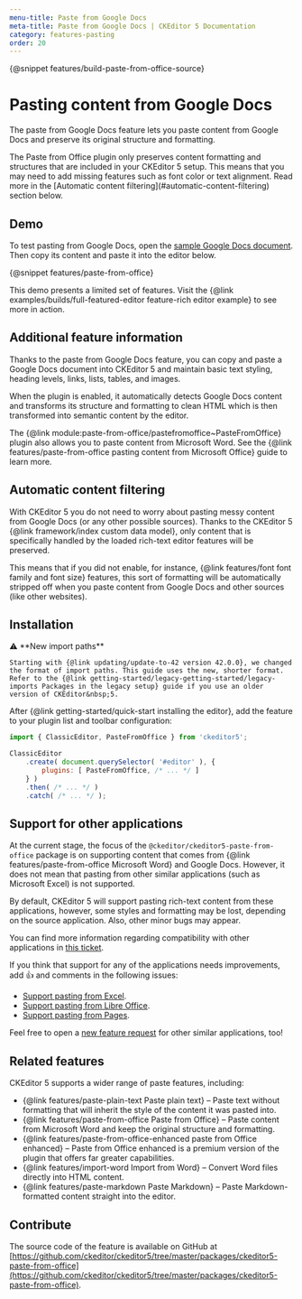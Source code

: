```yaml
---
menu-title: Paste from Google Docs
meta-title: Paste from Google Docs | CKEditor 5 Documentation
category: features-pasting
order: 20
---
```


{@snippet features/build-paste-from-office-source}

# Pasting content from Google Docs

The paste from Google Docs feature lets you paste content from Google Docs and preserve its original structure and formatting.

<info-box info>
	The Paste from Office plugin only preserves content formatting and structures that are included in your CKEditor&nbsp;5 setup. This means that you may need to add missing features such as font color or text alignment. Read more in the [Automatic content filtering](#automatic-content-filtering) section below.
</info-box>

## Demo

To test pasting from Google Docs, open the [sample Google Docs document](https://docs.google.com/document/d/1pjLA5P0SKVtimJSiCgtMjHrmZWCB3TqqgpFdRoCS9gU/edit). Then copy its content and paste it into the editor below.

{@snippet features/paste-from-office}

<info-box info>
	This demo presents a limited set of features. Visit the {@link examples/builds/full-featured-editor feature-rich editor example} to see more in action.
</info-box>

## Additional feature information

Thanks to the paste from Google Docs feature, you can copy and paste a Google Docs document into CKEditor&nbsp;5 and maintain basic text styling, heading levels, links, lists, tables, and images.

When the plugin is enabled, it automatically detects Google Docs content and transforms its structure and formatting to clean HTML which is then transformed into semantic content by the editor.

The {@link module:paste-from-office/pastefromoffice~PasteFromOffice} plugin also allows you to paste content from Microsoft Word. See the {@link features/paste-from-office pasting content from Microsoft Office} guide to learn more.

## Automatic content filtering

With CKEditor&nbsp;5 you do not need to worry about pasting messy content from Google Docs (or any other possible sources). Thanks to the CKEditor&nbsp;5 {@link framework/index custom data model}, only content that is specifically handled by the loaded rich-text editor features will be preserved.

This means that if you did not enable, for instance, {@link features/font font family and font size} features, this sort of formatting will be automatically stripped off when you paste content from Google Docs and other sources (like other websites).

## Installation

<info-box info>
	⚠️ **New import paths**

	Starting with {@link updating/update-to-42 version 42.0.0}, we changed the format of import paths. This guide uses the new, shorter format. Refer to the {@link getting-started/legacy-getting-started/legacy-imports Packages in the legacy setup} guide if you use an older version of CKEditor&nbsp;5.
</info-box>

After {@link getting-started/quick-start installing the editor}, add the feature to your plugin list and toolbar configuration:

```js
import { ClassicEditor, PasteFromOffice } from 'ckeditor5';

ClassicEditor
	.create( document.querySelector( '#editor' ), {
		plugins: [ PasteFromOffice, /* ... */ ]
	} )
	.then( /* ... */ )
	.catch( /* ... */ );
```

## Support for other applications

At the current stage, the focus of the `@ckeditor/ckeditor5-paste-from-office` package is on supporting content that comes from {@link features/paste-from-office Microsoft Word} and Google Docs. However, it does not mean that pasting from other similar applications (such as Microsoft Excel) is not supported.

By default, CKEditor&nbsp;5 will support pasting rich-text content from these applications, however, some styles and formatting may be lost, depending on the source application. Also, other minor bugs may appear.

You can find more information regarding compatibility with other applications in [this ticket](https://github.com/ckeditor/ckeditor5/issues/1184#issuecomment-409828069).

If you think that support for any of the applications needs improvements, add 👍 and comments in the following issues:

* [Support pasting from Excel](https://github.com/ckeditor/ckeditor5/issues/2513).
* [Support pasting from Libre Office](https://github.com/ckeditor/ckeditor5/issues/2520).
* [Support pasting from Pages](https://github.com/ckeditor/ckeditor5/issues/2527).

Feel free to open a [new feature request](https://github.com/ckeditor/ckeditor5/issues/new/choose) for other similar applications, too!

## Related features

CKEditor&nbsp;5 supports a wider range of paste features, including:
* {@link features/paste-plain-text Paste plain text} &ndash; Paste text without formatting that will inherit the style of the content it was pasted into.
* {@link features/paste-from-office Paste from Office} &ndash; Paste content from Microsoft Word and keep the original structure and formatting.
* {@link features/paste-from-office-enhanced paste from Office enhanced} &ndash; Paste from Office enhanced is a premium version of the plugin that offers far greater capabilities.
* {@link features/import-word Import from Word} &ndash; Convert Word files directly into HTML content.
* {@link features/paste-markdown Paste Markdown} &ndash; Paste Markdown-formatted content straight into the editor.

## Contribute

The source code of the feature is available on GitHub at [https://github.com/ckeditor/ckeditor5/tree/master/packages/ckeditor5-paste-from-office](https://github.com/ckeditor/ckeditor5/tree/master/packages/ckeditor5-paste-from-office).
